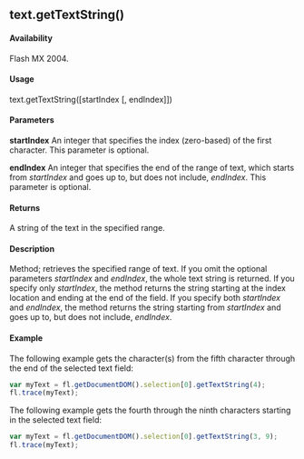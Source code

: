 ## text.getTextString()

#### Availability

Flash MX 2004.

#### Usage

text.getTextString([startIndex [, endIndex]])

#### Parameters

**startIndex** An integer that specifies the index (zero-based) of the first character. This parameter is optional.

**endIndex** An integer that specifies the end of the range of text, which starts from *startIndex* and goes up to, but does not include, *endIndex*. This parameter is optional.

#### Returns

A string of the text in the specified range.

#### Description

Method; retrieves the specified range of text. If you omit the optional parameters *startIndex* and *endIndex*, the whole text string is returned. If you specify only *startIndex*, the method returns the string starting at the index location and ending at the end of the field. If you specify both *startIndex* and *endIndex*, the method returns the string starting from *startIndex* and goes up to, but does not include, *endIndex*.

#### Example

The following example gets the character(s) from the fifth character through the end of the selected text field:
```javascript
var myText = fl.getDocumentDOM().selection[0].getTextString(4);
fl.trace(myText);
```
The following example gets the fourth through the ninth characters starting in the selected text field:
```javascript
var myText = fl.getDocumentDOM().selection[0].getTextString(3, 9);
fl.trace(myText);
```